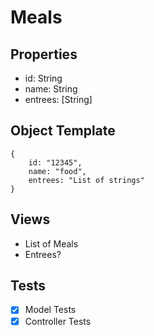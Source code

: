 # Meals

## Properties
- id: String
- name: String
- entrees: [String]

## Object Template
```
{
    id: "12345",
    name: "food",
    entrees: "List of strings"
}
```

## Views
- List of Meals
- Entrees?

## Tests
- [x] Model Tests
- [x] Controller Tests
